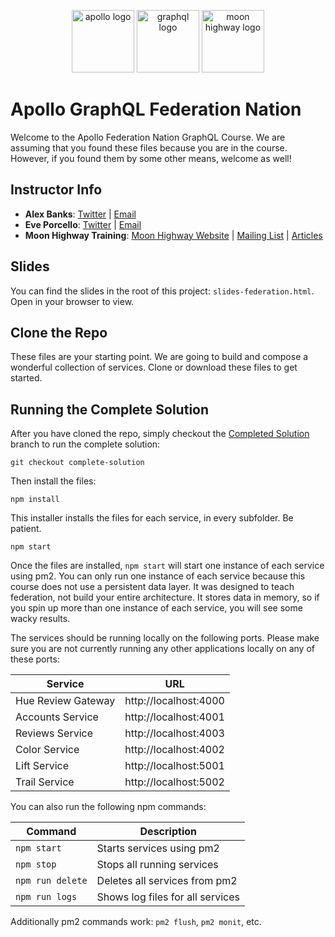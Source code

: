 <p align="center">
<img src="https://cdn.worldvectorlogo.com/logos/apollo-graphql-compact.svg" width="100" alt="apollo logo" />
<img src="https://upload.wikimedia.org/wikipedia/commons/thumb/1/17/GraphQL_Logo.svg/512px-GraphQL_Logo.svg.png" width="100" alt="graphql logo"/>
<img src="https://i.imgur.com/migo24P.png" width="100" alt="moon highway logo"/>
</p>

# Apollo GraphQL Federation Nation

Welcome to the Apollo Federation Nation GraphQL Course. We are assuming that you found these files because you are in the course. However, if you found them by some other means, welcome as well!

## Instructor Info

- **Alex Banks**: [Twitter](https://twitter.com/moontahoe) | [Email](mailto:alex@moonhighway.com)
- **Eve Porcello**: [Twitter](https://twitter.com/eveporcello) | [Email](mailto:eve@moonhighway.com)
- **Moon Highway Training**: [Moon Highway Website](https://www.moonhighway.com) | [Mailing List](http://bit.ly/moonhighway) | [Articles](https://www.moonhighway.com/articles)

## Slides

You can find the slides in the root of this project: `slides-federation.html`. Open in your browser to view.

## Clone the Repo

These files are your starting point. We are going to build and compose a wonderful collection of services. Clone or download these files to get started.


## Running the Complete Solution

After you have cloned the repo, simply checkout the [Completed Solution](https://github.com/MoonHighway/federation-nation/tree/complete-solution) branch to run the complete solution:

```
git checkout complete-solution
```

Then install the files:

```
npm install
```

This installer installs the files for each service, in every subfolder. Be patient. 

```
npm start
```

Once the files are installed, `npm start` will start one instance of each service using pm2. You can only run one instance of each service because this course does not use a persistent data layer. It was designed to teach federation, not build your entire architecture. It stores data in memory, so if you spin up more than one instance of each service, you will see some wacky results. 

The services should be running locally on the following ports. Please make sure you are not currently running any other applications locally on any of these ports:

| Service            | URL                   |
|--------------------|-----------------------|
| Hue Review Gateway | http://localhost:4000 |
| Accounts Service   | http://localhost:4001 |
| Reviews Service    | http://localhost:4003 |
| Color Service      | http://localhost:4002 |
| Lift Service       | http://localhost:5001 |
| Trail Service      | http://localhost:5002 |

You can also run the following npm commands:

| Command          | Description                      |
|------------------|----------------------------------|
| `npm start`      | Starts services using pm2        |
| `npm stop`       | Stops all running services       |
| `npm run delete` | Deletes all services from pm2    |
| `npm run logs`   | Shows log files for all services |

Additionally pm2 commands work: `pm2 flush`, `pm2 monit`, etc.


